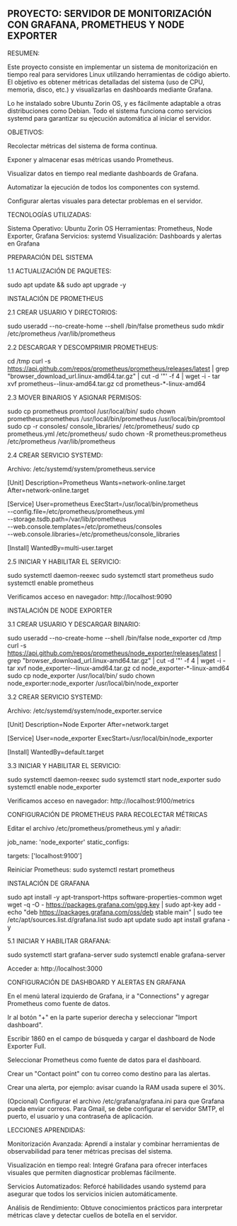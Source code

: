 PROYECTO: SERVIDOR DE MONITORIZACIÓN CON GRAFANA, PROMETHEUS Y NODE EXPORTER
----------------------------------------------------------------------------------------------------------------------------------------------------------------------------------------------------------------------------------------------
RESUMEN:

Este proyecto consiste en implementar un sistema de monitorización en tiempo real para servidores Linux utilizando herramientas de código abierto. El objetivo es obtener métricas detalladas del sistema (uso de CPU, memoria, disco, etc.) y visualizarlas en dashboards mediante Grafana.

Lo he instalado sobre Ubuntu Zorin OS, y es fácilmente adaptable a otras distribuciones como Debian. Todo el sistema funciona como servicios systemd para garantizar su ejecución automática al iniciar el servidor.

OBJETIVOS:

Recolectar métricas del sistema de forma continua.

Exponer y almacenar esas métricas usando Prometheus.

Visualizar datos en tiempo real mediante dashboards de Grafana.

Automatizar la ejecución de todos los componentes con systemd.

Configurar alertas visuales para detectar problemas en el servidor.

TECNOLOGÍAS UTILIZADAS:

Sistema Operativo: Ubuntu Zorin OS
Herramientas: Prometheus, Node Exporter, Grafana
Servicios: systemd
Visualización: Dashboards y alertas en Grafana

PREPARACIÓN DEL SISTEMA

1.1 ACTUALIZACIÓN DE PAQUETES:

sudo apt update && sudo apt upgrade -y

INSTALACIÓN DE PROMETHEUS

2.1 CREAR USUARIO Y DIRECTORIOS:

sudo useradd --no-create-home --shell /bin/false prometheus
sudo mkdir /etc/prometheus /var/lib/prometheus

2.2 DESCARGAR Y DESCOMPRIMIR PROMETHEUS:

cd /tmp
curl -s https://api.github.com/repos/prometheus/prometheus/releases/latest | grep "browser_download_url.linux-amd64.tar.gz" | cut -d '"' -f 4 | wget -i -
tar xvf prometheus--linux-amd64.tar.gz
cd prometheus-*-linux-amd64

2.3 MOVER BINARIOS Y ASIGNAR PERMISOS:

sudo cp prometheus promtool /usr/local/bin/
sudo chown prometheus:prometheus /usr/local/bin/prometheus /usr/local/bin/promtool
sudo cp -r consoles/ console_libraries/ /etc/prometheus/
sudo cp prometheus.yml /etc/prometheus/
sudo chown -R prometheus:prometheus /etc/prometheus /var/lib/prometheus

2.4 CREAR SERVICIO SYSTEMD:

Archivo: /etc/systemd/system/prometheus.service

[Unit]
Description=Prometheus
Wants=network-online.target
After=network-online.target

[Service]
User=prometheus
ExecStart=/usr/local/bin/prometheus \
--config.file=/etc/prometheus/prometheus.yml \
--storage.tsdb.path=/var/lib/prometheus \
--web.console.templates=/etc/prometheus/consoles \
--web.console.libraries=/etc/prometheus/console_libraries

[Install]
WantedBy=multi-user.target

2.5 INICIAR Y HABILITAR EL SERVICIO:

sudo systemctl daemon-reexec
sudo systemctl start prometheus
sudo systemctl enable prometheus

Verificamos acceso en navegador: http://localhost:9090

INSTALACIÓN DE NODE EXPORTER

3.1 CREAR USUARIO Y DESCARGAR BINARIO:

sudo useradd --no-create-home --shell /bin/false node_exporter
cd /tmp
curl -s https://api.github.com/repos/prometheus/node_exporter/releases/latest | grep "browser_download_url.linux-amd64.tar.gz" | cut -d '"' -f 4 | wget -i -
tar xvf node_exporter--linux-amd64.tar.gz
cd node_exporter-*-linux-amd64
sudo cp node_exporter /usr/local/bin/
sudo chown node_exporter:node_exporter /usr/local/bin/node_exporter

3.2 CREAR SERVICIO SYSTEMD:

Archivo: /etc/systemd/system/node_exporter.service

[Unit]
Description=Node Exporter
After=network.target

[Service]
User=node_exporter
ExecStart=/usr/local/bin/node_exporter

[Install]
WantedBy=default.target

3.3 INICIAR Y HABILITAR EL SERVICIO:

sudo systemctl daemon-reexec
sudo systemctl start node_exporter
sudo systemctl enable node_exporter

Verificamos acceso en navegador: http://localhost:9100/metrics

CONFIGURACIÓN DE PROMETHEUS PARA RECOLECTAR MÉTRICAS

Editar el archivo /etc/prometheus/prometheus.yml y añadir:

job_name: 'node_exporter'
static_configs:

targets: ['localhost:9100']

Reiniciar Prometheus:
sudo systemctl restart prometheus

INSTALACIÓN DE GRAFANA

sudo apt install -y apt-transport-https software-properties-common wget
wget -q -O - https://packages.grafana.com/gpg.key | sudo apt-key add -
echo "deb https://packages.grafana.com/oss/deb stable main" | sudo tee /etc/apt/sources.list.d/grafana.list
sudo apt update
sudo apt install grafana -y

5.1 INICIAR Y HABILITAR GRAFANA:

sudo systemctl start grafana-server
sudo systemctl enable grafana-server

Acceder a: http://localhost:3000

CONFIGURACIÓN DE DASHBOARD Y ALERTAS EN GRAFANA

En el menú lateral izquierdo de Grafana, ir a "Connections" y agregar Prometheus como fuente de datos.

Ir al botón "+" en la parte superior derecha y seleccionar "Import dashboard".

Escribir 1860 en el campo de búsqueda y cargar el dashboard de Node Exporter Full.

Seleccionar Prometheus como fuente de datos para el dashboard.

Crear un "Contact point" con tu correo como destino para las alertas.

Crear una alerta, por ejemplo: avisar cuando la RAM usada supere el 30%.

(Opcional) Configurar el archivo /etc/grafana/grafana.ini para que Grafana pueda enviar correos. Para Gmail, se debe configurar el servidor SMTP, el puerto, el usuario y una contraseña de aplicación.

LECCIONES APRENDIDAS:

Monitorización Avanzada: Aprendí a instalar y combinar herramientas de observabilidad para tener métricas precisas del sistema.

Visualización en tiempo real: Integré Grafana para ofrecer interfaces visuales que permiten diagnosticar problemas fácilmente.

Servicios Automatizados: Reforcé habilidades usando systemd para asegurar que todos los servicios inicien automáticamente.

Análisis de Rendimiento: Obtuve conocimientos prácticos para interpretar métricas clave y detectar cuellos de botella en el servidor.
